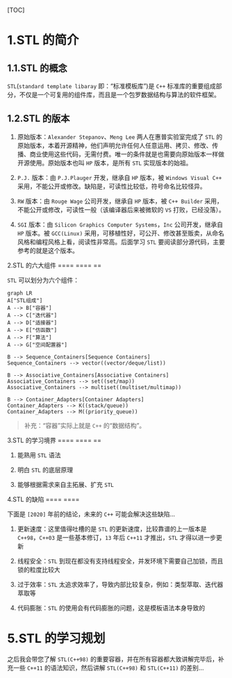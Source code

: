 [TOC]

# 1.STL 的简介

1.1.STL 的概念
----------

`STL`(`standard template libaray` 即：“标准模板库”)是 `C++` 标准库的重要组成部分，不仅是一个可复用的组件库，而且是一个包罗数据结构与算法的软件框架。  

1.2.STL 的版本
----------

1. 原始版本：`Alexander Stepanov`、`Meng Lee` 两人在惠普实验室完成了 `STL` 的原始版本，本着开源精神，他们声明允许任何人任意运用、拷贝、修改、传播、商业使用这些代码，无需付费。唯一的条件就是也需要向原始版本一样做开源使用。原始版本也叫 `HP` 版本，是所有 `STL` 实现版本的始祖。

2. `P.J.` 版本：由 `P.J.Plauger` 开发，继承自 `HP` 版本，被 `Windows Visual C++` 采用，不能公开或修改。缺陷是，可读性比较低，符号命名比较怪异。

3. `RW` 版本：由 `Rouge Wage` 公司开发，继承自 `HP` 版本，被 `C++ Builder` 采用，不能公开或修改，可读性一般（该编译器后来被微软的 `VS` 打败，已经没落）。

4. `SGI` 版本：由 `Silicon Graphics Computer Systems`，`Inc` 公司开发，继承自 `HP` 版本。被 `GCC(Linux)` 采用，可移植性好，可公开、修改甚至贩卖，从命名风格和编程风格上看，阅读性非常高。后面学习 `STL` 要阅读部分源代码，主要参考的就是这个版本。

2.STL 的六大组件
==== ==== ==

`STL` 可以划分为六个组件：

```mermaid
graph LR
A["STL组成"] 
A --> B["容器"] 
A --> C["迭代器"]
A --> D["适接器"]
A --> E["仿函数"]
A --> F["算法"]
A --> G["空间配置器"]

B --> Sequence_Containers[Sequence Containers]
Sequence_Containers --> vector((vector/deque/list))

B --> Associative_Containers[Associative Containers]
Associative_Containers --> set((set/map))
Associative_Containers --> multiset((multiset/multimap))

B --> Container_Adapters[Container Adapters]
Container_Adapters --> K((stack/queue))
Container_Adapters --> M((priority_queue))
```



> 补充：“容器”实际上就是 `C++` 的“数据结构”。

3.STL 的学习境界
==== ==== ==

1. 能熟用 `STL` 语法

2. 明白 `STL` 的底层原理

3. 能够根据需求来自主拓展、扩充 `STL`

4.STL 的缺陷
==== ====

下面是 `[2020]` 年前的结论，未来的 `C++` 可能会解决这些缺陷...

1. 更新速度：这里值得吐槽的是 `STL` 的更新速度，比较靠谱的上一版本是 `C++98`，`C++03` 是一些基本修订，`13` 年后 `C++11` 才推出，`STL` 才得以进一步更新

2. 线程安全：`STL` 到现在都没有支持线程安全，并发环境下需要自己加锁，而且锁的粒度比较大

3. 过于效率：`STL` 太追求效率了，导致内部比较复杂，例如：类型萃取、迭代器萃取等

4. 代码膨胀：`STL` 的使用会有代码膨胀的问题，这是模板语法本身导致的

# 5.STL 的学习规划

之后我会带您了解 `STL(C++98)` 的重要容器，并在所有容器都大致讲解完毕后，补充一些 `C++11` 的语法知识，然后讲解 `STL(C++98)` 和 `STL(C++11)` 的差别...
